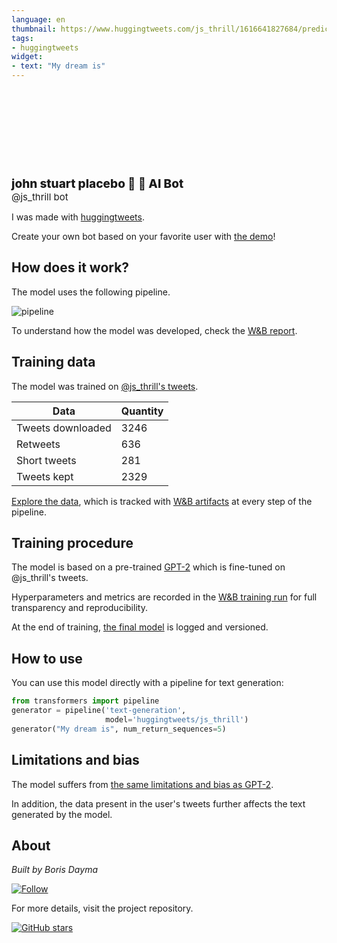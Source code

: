 ```yaml
---
language: en
thumbnail: https://www.huggingtweets.com/js_thrill/1616641827684/predictions.png
tags:
- huggingtweets
widget:
- text: "My dream is"
---
```


<div>
<div style="width: 132px; height:132px; border-radius: 50%; background-size: cover; background-image: url('https://pbs.twimg.com/profile_images/1176503655643648002/90nRSNMW_400x400.jpg')">
</div>
<div style="margin-top: 8px; font-size: 19px; font-weight: 800">john stuart placebo 💊 🤖 AI Bot </div>
<div style="font-size: 15px">@js_thrill bot</div>
</div>

I was made with [huggingtweets](https://github.com/borisdayma/huggingtweets).

Create your own bot based on your favorite user with [the demo](https://colab.research.google.com/github/borisdayma/huggingtweets/blob/master/huggingtweets-demo.ipynb)!

## How does it work?

The model uses the following pipeline.

![pipeline](https://github.com/borisdayma/huggingtweets/blob/master/img/pipeline.png?raw=true)

To understand how the model was developed, check the [W&B report](https://app.wandb.ai/wandb/huggingtweets/reports/HuggingTweets-Train-a-model-to-generate-tweets--VmlldzoxMTY5MjI).

## Training data

The model was trained on [@js_thrill's tweets](https://twitter.com/js_thrill).

| Data | Quantity |
| --- | --- |
| Tweets downloaded | 3246 |
| Retweets | 636 |
| Short tweets | 281 |
| Tweets kept | 2329 |

[Explore the data](https://wandb.ai/wandb/huggingtweets/runs/ojspkfee/artifacts), which is tracked with [W&B artifacts](https://docs.wandb.com/artifacts) at every step of the pipeline.

## Training procedure

The model is based on a pre-trained [GPT-2](https://huggingface.co/gpt2) which is fine-tuned on @js_thrill's tweets.

Hyperparameters and metrics are recorded in the [W&B training run](https://wandb.ai/wandb/huggingtweets/runs/1gjgqfsw) for full transparency and reproducibility.

At the end of training, [the final model](https://wandb.ai/wandb/huggingtweets/runs/1gjgqfsw/artifacts) is logged and versioned.

## How to use

You can use this model directly with a pipeline for text generation:

```python
from transformers import pipeline
generator = pipeline('text-generation',
                     model='huggingtweets/js_thrill')
generator("My dream is", num_return_sequences=5)
```

## Limitations and bias

The model suffers from [the same limitations and bias as GPT-2](https://huggingface.co/gpt2#limitations-and-bias).

In addition, the data present in the user's tweets further affects the text generated by the model.

## About

*Built by Boris Dayma*

[![Follow](https://img.shields.io/twitter/follow/borisdayma?style=social)](https://twitter.com/intent/follow?screen_name=borisdayma)

For more details, visit the project repository.

[![GitHub stars](https://img.shields.io/github/stars/borisdayma/huggingtweets?style=social)](https://github.com/borisdayma/huggingtweets)
